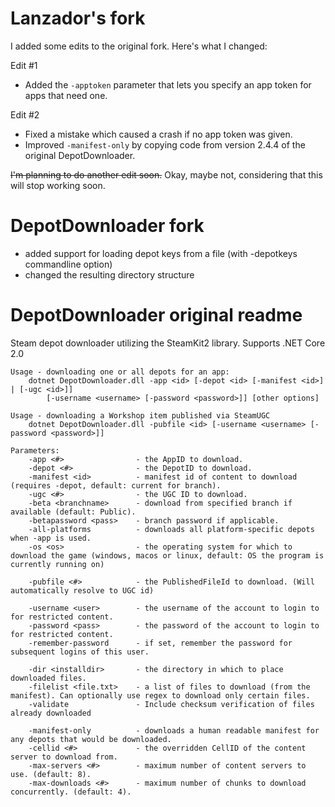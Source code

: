 Lanzador's fork
===============

I added some edits to the original fork. Here's what I changed:

Edit #1

 * Added the `-apptoken` parameter that lets you specify an app token for apps that need one.

Edit #2

 * Fixed a mistake which caused a crash if no app token was given.
 * Improved `-manifest-only` by copying code from version 2.4.4 of the original DepotDownloader.

~~I'm planning to do another edit soon.~~ Okay, maybe not, considering that this will stop working soon.

DepotDownloader fork
===============

* added support for loading depot keys from a file (with -depotkeys commandline option)
* changed the resulting directory structure


DepotDownloader original readme
===============

Steam depot downloader utilizing the SteamKit2 library. Supports .NET Core 2.0

```
Usage - downloading one or all depots for an app:
	dotnet DepotDownloader.dll -app <id> [-depot <id> [-manifest <id>] | [-ugc <id>]]
		[-username <username> [-password <password>]] [other options]

Usage - downloading a Workshop item published via SteamUGC
	dotnet DepotDownloader.dll -pubfile <id> [-username <username> [-password <password>]]

Parameters:
	-app <#>				- the AppID to download.
	-depot <#>				- the DepotID to download.
	-manifest <id>			- manifest id of content to download (requires -depot, default: current for branch).
	-ugc <#>				- the UGC ID to download.
	-beta <branchname>		- download from specified branch if available (default: Public).
	-betapassword <pass>	- branch password if applicable.
	-all-platforms			- downloads all platform-specific depots when -app is used.
	-os <os>				- the operating system for which to download the game (windows, macos or linux, default: OS the program is currently running on)

	-pubfile <#>			- the PublishedFileId to download. (Will automatically resolve to UGC id)

	-username <user>		- the username of the account to login to for restricted content.
	-password <pass>		- the password of the account to login to for restricted content.
	-remember-password		- if set, remember the password for subsequent logins of this user.

	-dir <installdir>		- the directory in which to place downloaded files.
	-filelist <file.txt>	- a list of files to download (from the manifest). Can optionally use regex to download only certain files.
	-validate				- Include checksum verification of files already downloaded

	-manifest-only			- downloads a human readable manifest for any depots that would be downloaded.
	-cellid <#>				- the overridden CellID of the content server to download from.
	-max-servers <#>		- maximum number of content servers to use. (default: 8).
	-max-downloads <#>		- maximum number of chunks to download concurrently. (default: 4).
```

